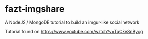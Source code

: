 # fazt-imgshare
A NodeJS / MongoDB tutorial to build an imgur-like social network

Tutorial found on https://www.youtube.com/watch?v=TqC3e8nBycg
